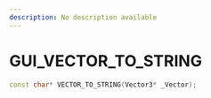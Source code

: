 ```yaml
---
description: No description available 
---
```


# GUI\_VECTOR_TO_STRING

```cpp
const char* VECTOR_TO_STRING(Vector3* _Vector);
```